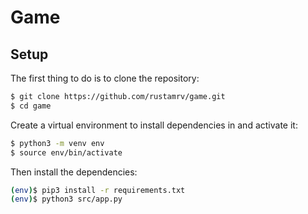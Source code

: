 # Game

## Setup

The first thing to do is to clone the repository:

```sh
$ git clone https://github.com/rustamrv/game.git
$ cd game
```

Create a virtual environment to install dependencies in and activate it:

```sh
$ python3 -m venv env
$ source env/bin/activate
```

Then install the dependencies:

```sh
(env)$ pip3 install -r requirements.txt  
(env)$ python3 src/app.py 
```
 